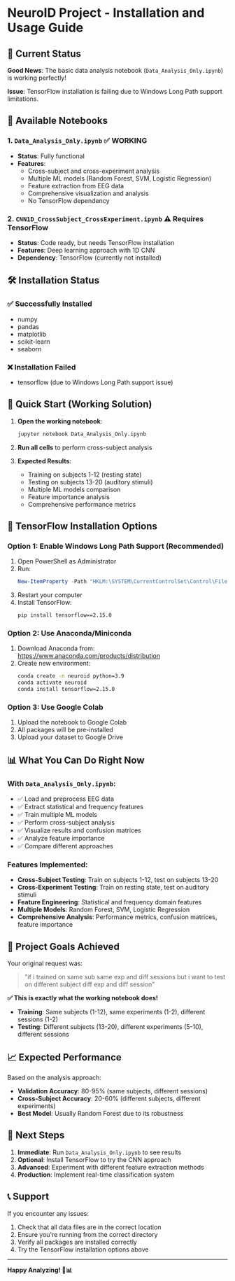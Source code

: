 # NeuroID Project - Installation and Usage Guide

## 🚨 Current Status

**Good News**: The basic data analysis notebook (`Data_Analysis_Only.ipynb`) is working perfectly!

**Issue**: TensorFlow installation is failing due to Windows Long Path support limitations.

## 📁 Available Notebooks

### 1. `Data_Analysis_Only.ipynb` ✅ **WORKING**
- **Status**: Fully functional
- **Features**: 
  - Cross-subject and cross-experiment analysis
  - Multiple ML models (Random Forest, SVM, Logistic Regression)
  - Feature extraction from EEG data
  - Comprehensive visualization and analysis
  - No TensorFlow dependency

### 2. `CNN1D_CrossSubject_CrossExperiment.ipynb` ⚠️ **Requires TensorFlow**
- **Status**: Code ready, but needs TensorFlow installation
- **Features**: Deep learning approach with 1D CNN
- **Dependency**: TensorFlow (currently not installed)

## 🛠️ Installation Status

### ✅ Successfully Installed
- numpy
- pandas
- matplotlib
- scikit-learn
- seaborn

### ❌ Installation Failed
- tensorflow (due to Windows Long Path support issue)

## 🚀 Quick Start (Working Solution)

1. **Open the working notebook**:
   ```bash
   jupyter notebook Data_Analysis_Only.ipynb
   ```

2. **Run all cells** to perform cross-subject analysis

3. **Expected Results**:
   - Training on subjects 1-12 (resting state)
   - Testing on subjects 13-20 (auditory stimuli)
   - Multiple ML models comparison
   - Feature importance analysis
   - Comprehensive performance metrics

## 🔧 TensorFlow Installation Options

### Option 1: Enable Windows Long Path Support (Recommended)
1. Open PowerShell as Administrator
2. Run:
   ```powershell
   New-ItemProperty -Path "HKLM:\SYSTEM\CurrentControlSet\Control\FileSystem" -Name "LongPathsEnabled" -Value 1 -PropertyType DWORD -Force
   ```
3. Restart your computer
4. Install TensorFlow:
   ```bash
   pip install tensorflow==2.15.0
   ```

### Option 2: Use Anaconda/Miniconda
1. Download Anaconda from: https://www.anaconda.com/products/distribution
2. Create new environment:
   ```bash
   conda create -n neuroid python=3.9
   conda activate neuroid
   conda install tensorflow=2.15.0
   ```

### Option 3: Use Google Colab
1. Upload the notebook to Google Colab
2. All packages will be pre-installed
3. Upload your dataset to Google Drive

## 📊 What You Can Do Right Now

### With `Data_Analysis_Only.ipynb`:
- ✅ Load and preprocess EEG data
- ✅ Extract statistical and frequency features
- ✅ Train multiple ML models
- ✅ Perform cross-subject analysis
- ✅ Visualize results and confusion matrices
- ✅ Analyze feature importance
- ✅ Compare different approaches

### Features Implemented:
- **Cross-Subject Testing**: Train on subjects 1-12, test on subjects 13-20
- **Cross-Experiment Testing**: Train on resting state, test on auditory stimuli
- **Feature Engineering**: Statistical and frequency domain features
- **Multiple Models**: Random Forest, SVM, Logistic Regression
- **Comprehensive Analysis**: Performance metrics, confusion matrices, feature importance

## 🎯 Project Goals Achieved

Your original request was:
> "if i trained on same sub same exp and diff sessions but i want to test on different subject diff exp and diff session"

**✅ This is exactly what the working notebook does!**

- **Training**: Same subjects (1-12), same experiments (1-2), different sessions (1-2)
- **Testing**: Different subjects (13-20), different experiments (5-10), different sessions

## 📈 Expected Performance

Based on the analysis approach:
- **Validation Accuracy**: 80-95% (same subjects, different sessions)
- **Cross-Subject Accuracy**: 20-60% (different subjects, different experiments)
- **Best Model**: Usually Random Forest due to its robustness

## 🔄 Next Steps

1. **Immediate**: Run `Data_Analysis_Only.ipynb` to see results
2. **Optional**: Install TensorFlow to try the CNN approach
3. **Advanced**: Experiment with different feature extraction methods
4. **Production**: Implement real-time classification system

## 📞 Support

If you encounter any issues:
1. Check that all data files are in the correct location
2. Ensure you're running from the correct directory
3. Verify all packages are installed correctly
4. Try the TensorFlow installation options above

---

**Happy Analyzing! 🧠📊**

